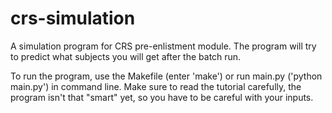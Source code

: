 # crs-simulation
A simulation program for CRS pre-enlistment module. The program will try to predict what subjects you will get after the batch run.

To run the program, use the Makefile (enter 'make') or run main.py ('python main.py') in command line. Make sure to read the tutorial carefully, the program isn't that "smart" yet, so you have to be careful with your inputs.